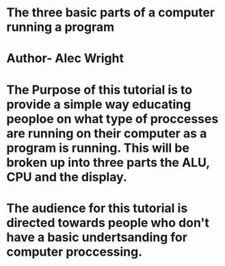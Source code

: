 # The three basic parts of a computer running a program
 
# Author- Alec Wright

# The Purpose of this tutorial is to provide a simple way educating peoploe on what type of proccesses are running on their computer as a program is running. This will be broken up into three parts the ALU, CPU and the display.

# The audience for this tutorial is directed towards people who don't have a basic undertsanding for computer proccessing.
